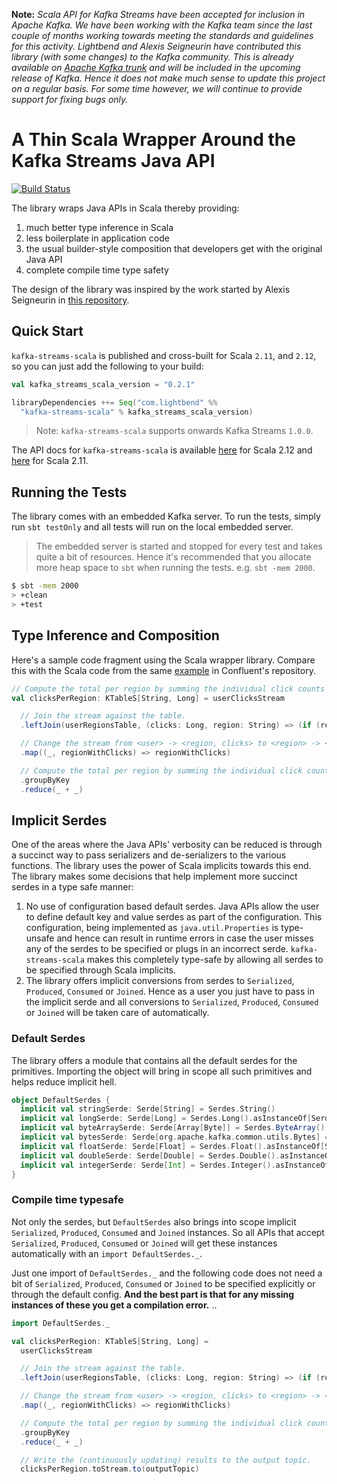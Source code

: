 **Note:** *Scala API for Kafka Streams have been accepted for inclusion in Apache Kafka. We have been working with the Kafka team since the last couple of months working towards meeting the standards and guidelines for this activity. Lightbend and Alexis Seigneurin have contributed this library (with some changes) to the Kafka community. This is already available on [Apache Kafka trunk](https://github.com/apache/kafka/tree/trunk/streams/streams-scala) and will be included in the upcoming release of Kafka. Hence it does not make much sense to update this project on a regular basis. For some time however, we will continue to provide support for fixing bugs only.*

# A Thin Scala Wrapper Around the Kafka Streams Java API

[![Build Status](https://secure.travis-ci.org/lightbend/kafka-streams-scala.png)](http://travis-ci.org/lightbend/kafka-streams-scala)

The library wraps Java APIs in Scala thereby providing:

1. much better type inference in Scala
2. less boilerplate in application code
3. the usual builder-style composition that developers get with the original Java API
4. complete compile time type safety

The design of the library was inspired by the work started by Alexis Seigneurin in [this repository](https://github.com/aseigneurin/kafka-streams-scala). 

## Quick Start

`kafka-streams-scala` is published and cross-built for Scala `2.11`, and `2.12`, so you can just add the following to your build:

```scala
val kafka_streams_scala_version = "0.2.1"

libraryDependencies ++= Seq("com.lightbend" %%
  "kafka-streams-scala" % kafka_streams_scala_version)
```

> Note: `kafka-streams-scala` supports onwards Kafka Streams `1.0.0`.

The API docs for `kafka-streams-scala` is available [here](https://developer.lightbend.com/docs/api/kafka-streams-scala/0.2.1/com/lightbend/kafka/scala/streams) for Scala 2.12 and [here](https://developer.lightbend.com/docs/api/kafka-streams-scala_2.11/0.2.1/#package) for Scala 2.11.

## Running the Tests

The library comes with an embedded Kafka server. To run the tests, simply run `sbt testOnly` and all tests will run on the local embedded server.

> The embedded server is started and stopped for every test and takes quite a bit of resources. Hence it's recommended that you allocate more heap space to `sbt` when running the tests. e.g. `sbt -mem 2000`.

```bash
$ sbt -mem 2000
> +clean
> +test
```

## Type Inference and Composition

Here's a sample code fragment using the Scala wrapper library. Compare this with the Scala code from the same [example](https://github.com/confluentinc/kafka-streams-examples/blob/4.0.0-post/src/test/scala/io/confluent/examples/streams/StreamToTableJoinScalaIntegrationTest.scala) in Confluent's repository.

```scala
// Compute the total per region by summing the individual click counts per region.
val clicksPerRegion: KTableS[String, Long] = userClicksStream

  // Join the stream against the table.
  .leftJoin(userRegionsTable, (clicks: Long, region: String) => (if (region == null) "UNKNOWN" else region, clicks))

  // Change the stream from <user> -> <region, clicks> to <region> -> <clicks>
  .map((_, regionWithClicks) => regionWithClicks)

  // Compute the total per region by summing the individual click counts per region.
  .groupByKey
  .reduce(_ + _)
```

## Implicit Serdes

One of the areas where the Java APIs' verbosity can be reduced is through a succinct way to pass serializers and de-serializers to the various functions. The library uses the power of Scala implicits towards this end. The library makes some decisions that help implement more succinct serdes in a type safe manner:

1. No use of configuration based default serdes. Java APIs allow the user to define default key and value serdes as part of the configuration. This configuration, being implemented as `java.util.Properties` is type-unsafe and hence can result in runtime errors in case the user misses any of the serdes to be specified or plugs in an incorrect serde. `kafka-streams-scala` makes this completely type-safe by allowing all serdes to be specified through Scala implicits.
2. The library offers implicit conversions from serdes to `Serialized`, `Produced`, `Consumed` or `Joined`. Hence as a user you just have to pass in the implicit serde and all conversions to `Serialized`, `Produced`, `Consumed` or `Joined` will be taken care of automatically.


### Default Serdes

The library offers a module that contains all the default serdes for the primitives. Importing the object will bring in scope all such primitives and helps reduce implicit hell.

```scala
object DefaultSerdes {
  implicit val stringSerde: Serde[String] = Serdes.String()
  implicit val longSerde: Serde[Long] = Serdes.Long().asInstanceOf[Serde[Long]]
  implicit val byteArraySerde: Serde[Array[Byte]] = Serdes.ByteArray()
  implicit val bytesSerde: Serde[org.apache.kafka.common.utils.Bytes] = Serdes.Bytes()
  implicit val floatSerde: Serde[Float] = Serdes.Float().asInstanceOf[Serde[Float]]
  implicit val doubleSerde: Serde[Double] = Serdes.Double().asInstanceOf[Serde[Double]]
  implicit val integerSerde: Serde[Int] = Serdes.Integer().asInstanceOf[Serde[Int]]
}
```

### Compile time typesafe

Not only the serdes, but `DefaultSerdes` also brings into scope implicit  `Serialized`, `Produced`, `Consumed` and `Joined` instances. So all APIs that accept `Serialized`, `Produced`, `Consumed` or `Joined` will get these instances automatically with an `import DefaultSerdes._`.

Just one import of `DefaultSerdes._` and the following code does not need a bit of `Serialized`, `Produced`, `Consumed` or `Joined` to be specified explicitly or through the default config. **And the best part is that for any missing instances of these you get a compilation error.** ..

```scala
import DefaultSerdes._

val clicksPerRegion: KTableS[String, Long] =
  userClicksStream

  // Join the stream against the table.
  .leftJoin(userRegionsTable, (clicks: Long, region: String) => (if (region == null) "UNKNOWN" else region, clicks))

  // Change the stream from <user> -> <region, clicks> to <region> -> <clicks>
  .map((_, regionWithClicks) => regionWithClicks)

  // Compute the total per region by summing the individual click counts per region.
  .groupByKey
  .reduce(_ + _)

  // Write the (continuously updating) results to the output topic.
  clicksPerRegion.toStream.to(outputTopic)
```

